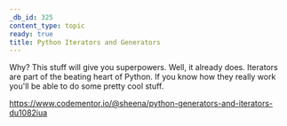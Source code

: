 ```yaml
---
_db_id: 325
content_type: topic
ready: true
title: Python Iterators and Generators
---
```


Why? This stuff will give you superpowers. Well, it already does. Iterators are part of the beating heart of Python. If you know how they really work you'll be able to do some pretty cool stuff.

https://www.codementor.io/@sheena/python-generators-and-iterators-du1082iua